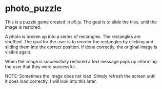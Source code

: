 # photo_puzzle

This is a puzzle game created in p5.js. The goal is to slide the tiles, until the image is restored.

A photo is broken up into a series of rectangles. The rectangles are shuffled. The goal for the user is to
reorder the rectangles by clicking and sliding them into the correct position. If done correctly, the original
image is visible again.

When the image is successfully restored a text message pops up informing the user that they were successful.

NOTE: Sometimes the image does not load. Simply refresh the screen until it does load correctly. I will look into this later.
